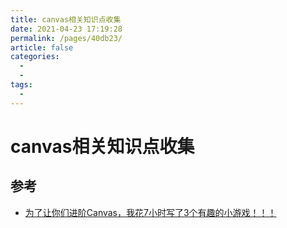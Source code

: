 ```yaml
---
title: canvas相关知识点收集
date: 2021-04-23 17:19:28
permalink: /pages/40db23/
article: false
categories:
  - 
  - 
tags:
  - 
---
```

# canvas相关知识点收集


## 参考

- [为了让你们进阶Canvas，我花7小时写了3个有趣的小游戏！！！](https://juejin.cn/post/6989003710030413838)